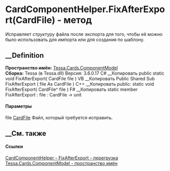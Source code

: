 # CardComponentHelper.FixAfterExport(CardFile) - метод
Исправляет структуру файла после экспорта для того, чтобы её можно было
использовать для импорта или для создания по шаблону.
## __Definition
 **Пространство имён:**
[Tessa.Cards.ComponentModel](N_Tessa_Cards_ComponentModel.htm)  
 **Сборка:** Tessa (в Tessa.dll) Версия: 3.6.0.17
C# __Копировать
     public static void FixAfterExport(
    	CardFile file
    )
VB __Копировать
     Public Shared Sub FixAfterExport ( 
    	file As CardFile
    )
C++ __Копировать
     public:
    static void FixAfterExport(
    	CardFile^ file
    )
F# __Копировать
     static member FixAfterExport : 
            file : CardFile -> unit 
#### Параметры
file [CardFile](T_Tessa_Cards_CardFile.htm)
    Файл, который требуется исправить.
##  __См. также
#### Ссылки
[CardComponentHelper - ](T_Tessa_Cards_ComponentModel_CardComponentHelper.htm)
[FixAfterExport -
перегрузка](Overload_Tessa_Cards_ComponentModel_CardComponentHelper_FixAfterExport.htm)
[Tessa.Cards.ComponentModel - пространство
имён](N_Tessa_Cards_ComponentModel.htm)
